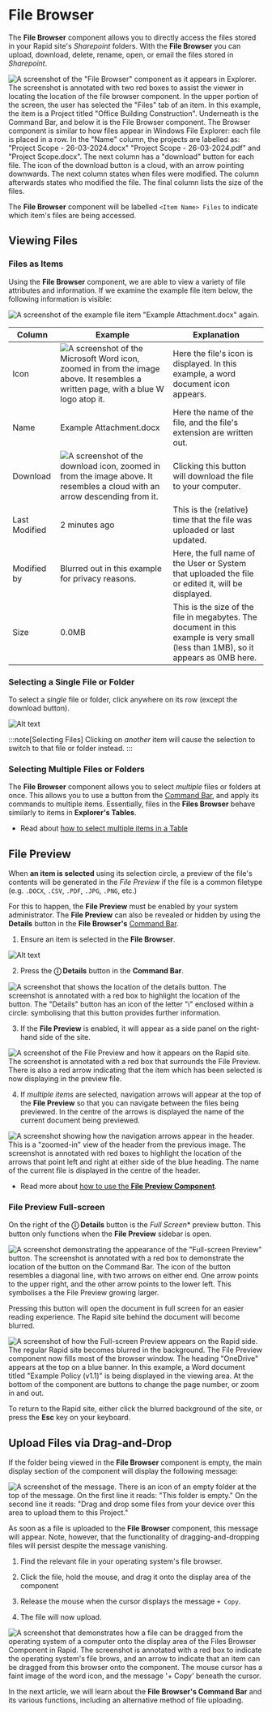 # File Browser

The **File Browser** component allows you to directly access the files stored in your Rapid site's *Sharepoint* folders. With the **File Browser** you can upload, download, delete, rename, open, or email the files stored in *Sharepoint*.

![A screenshot of the "File Browser" component as it appears in Explorer. The screenshot is annotated with two red boxes to assist the viewer in locating the location of the file browser component. In the upper portion of the screen, the user has selected the "Files" tab of an item. In this example, the item is a Project titled "Office Building Construction". Underneath is the Command Bar, and below it is the File Browser component. The Browser component is similar to how files appear in Windows File Explorer: each file is placed in a row. In the "Name" column, the projects are labelled as: "Project Scope - 26-03-2024.docx" "Project Scope - 26-03-2024.pdf" and "Project Scope.docx". The next column has a "download" button for each file. The icon of the download button is a cloud, with an arrow pointing downwards. The next column states when files were modified. The column afterwards states who modified the file. The final column lists the size of the files.](<File Browser Example.png>)

The **File Browser** component will be labelled `<Item Name> Files` to indicate which item's files are being accessed.

<!-- These docs regarding how to configure document storage now seems outdated as its set up automatically? Or am I missing something...? We also discuss how to set up the component in Keyper Manual. -->

## Viewing Files

### Files as Items

Using the **File Browser** component, we are able to view a variety of file attributes and information. If we examine the example file item below, the following information is visible:

![A screenshot of the example file item "Example Attachment.docx" again.](<Files Item.png>)

| Column | Example | Explanation |
| --- | --- | --- |
| Icon | ![A screenshot of the Microsoft Word icon, zoomed in from the image above. It resembles a written page, with a blue W logo atop it.](<Files Word Example.png>) | Here the file's icon is displayed. In this example, a word document icon appears.|
| Name | Example Attachment.docx | Here the name of the file, and the file's extension are written out.|
| Download | ![A screenshot of the download icon, zoomed in from the image above. It resembles a cloud with an arrow descending from it.](<Files Download Button.png>) | Clicking this button will download the file to your computer.|
| Last Modified | 2 minutes ago | This is the (relative) time that the file was uploaded or last updated. |
| Modified by | Blurred out in this example for privacy reasons. | Here, the full name of the User or System that uploaded the file or edited it, will be displayed.
| Size | 0.0MB | This is the size of the file in megabytes. The document in this example is very small (less than 1MB), so it appears as 0MB here.|

### Selecting a Single File or Folder

To select a *single* file or folder, click anywhere on its row (except the download button).

![Alt text](<Files Selection.png>)

:::note[Selecting Files]
Clicking on *another* item will cause the selection to switch to that file or folder instead.
:::

### Selecting Multiple Files or Folders

The **File Browser** component allows you to select *multiple* files or folders at once. This allows you to use a button from the [Command Bar](</docs/Rapid/2-User Manual/glossary/glossary.md#command-bar>), and apply its commands to multiple items. Essentially, files in the **Files Browser** behave similarly to items in **Explorer's Tables**.

- Read about [how to select multiple items in a Table](</docs/Rapid/2-User Manual/2-Explorer/1-Tables/3-manipulating-data-using-tables/3-manipulating-data-using-tables.md#selecting-multiple-items>)

## File Preview

When **an item is selected** using its selection circle, a preview of the file's contents will be generated in the *File Preview* if the file is a common filetype (e.g. `.DOCX`, `.CSV`, `.PDF`, `.JPG`, `.PNG`, etc.)

For this to happen, the **File Preview** must be enabled by your system administrator. The **File Preview** can also be revealed or hidden by using the **Details** button in the **File Browser's** [Command Bar](</docs/Rapid/2-User Manual/glossary/glossary.md#command-bar>).

1. Ensure an item is selected in the **File Browser**.

![Alt text](<Files Selected Item.png>)

2. Press the **ⓘ Details** button in the **Command Bar**.

![A screenshot that shows the location of the details button. The screenshot is annotated with a red box to highlight the location of the button. The "Details" button has an icon of the letter "i" enclosed within a circle: symbolising that this button provides further information.](<Files Selected Item Details Button.png>)

3. If the **File Preview** is enabled, it will appear as a side panel on the right-hand side of the site.

![A screenshot of the File Preview and how it appears on the Rapid site. The screenshot is annotated with a red box that surrounds the File Preview. There is also a red arrow indicating that the item which has been selected is now displaying in the preview file.](<Files Selected Item Details Pane.png>)

4. If *multiple items* are selected, navigation arrows will appear at the top of the **File Preview** so that you can navigate between the files being previewed. In the centre of the arrows is displayed the name of the current document being previewed.

![A screenshot showing how the navigation arrows appear in the header. This is a "zoomed-in" view of the header from the previous image. The screenshot is annotated with red boxes to highlight the location of the arrows that point left and right at either side of the blue heading. The name of the current file is displayed in the centre of the header.](<Files Selected Multipane.png>)

- Read more about [how to use the **File Preview Component**](</docs/Rapid/2-User Manual/2-Explorer/3-Pages/2-Page Components/File Preview/File Preview.md>).

### File Preview Full-screen

On the right of the **ⓘ Details** button is the *Full Screen** preview button. This button only functions when the **File Preview** sidebar is open.

![A screenshot demonstrating the appearance of the "Full-screen Preview" button. The screenshot is annotated with a red box to demonstrate the location of the button on the Command Bar. The icon of the button resembles a diagonal line, with two arrows on either end. One arrow points to the upper right, and the other arrow points to the lower left. This symbolises a the File Preview growing larger.](<Preview Fullscreen Button.png>)

Pressing this button will open the document in full screen for an easier reading experience. The Rapid site behind the document will become blurred.

![A screenshot of how the Full-screen Preview appears on the Rapid side. The regular Rapid site becomes blurred in the background. The File Preview component now fills most of the browser window. The heading "OneDrive" appears at the top on a blue banner. In this example, a Word document titled "Example Policy (v1.1)" is being displayed in the viewing area. At the bottom of the component are buttons to change the page number, or zoom in and out.](<Preview Fullscreen.png>)

To return to the Rapid site, either click the blurred background of the site, or press the **Esc** key on your keyboard.

## Upload Files via Drag-and-Drop

If the folder being viewed in the **File Browser** component is empty, the main display section of the component will display the following message:

![A screenshot of the message. There is an icon of an empty folder at the top of the message. On the first line it reads: "This folder is empty." On the second line it reads: "Drag and drop some files from your device over this area to upload them to this Project."](<Files Empty.png>)

As soon as a file is uploaded to the **File Browser** component, this message will appear. Note, however, that the functionality of dragging-and-dropping files will persist despite the message vanishing.

1. Find the relevant file in your operating system's file browser.

2. Click the file, hold the mouse, and drag it onto the display area of the component

3. Release the mouse when the cursor displays the message `+ Copy`.

4. The file will now upload.

![A screenshot that demonstrates how a file can be dragged from the operating system of a computer onto the display area of the Files Browser Component in Rapid. The screenshot is annotated with a red box to indicate the operating system's file brows, and an arrow to indicate that an item can be dragged from this browser onto the component. The mouse cursor has a faint image of the word icon, and the message '+ Copy' beneath the cursor.](<Files DragDrop.png>)

In the next article, we will learn about the **File Browser's Command Bar** and its various functions, including an alternative method of file uploading.